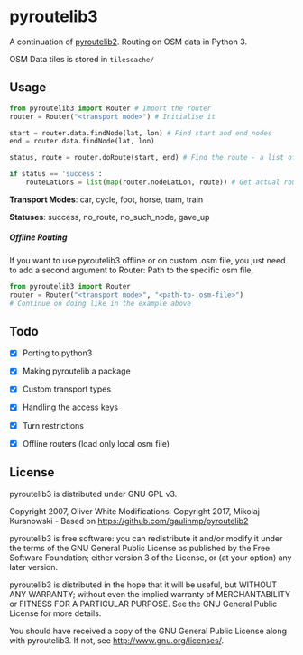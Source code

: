 # pyroutelib3

A continuation of [pyroutelib2](https://github.com/gaulinmp/pyroutelib2).
Routing on OSM data in Python 3.

OSM Data tiles is stored in `tilescache/`


## Usage

```python
from pyroutelib3 import Router # Import the router
router = Router("<transport mode>") # Initialise it

start = router.data.findNode(lat, lon) # Find start and end nodes
end = router.data.findNode(lat, lon)

status, route = router.doRoute(start, end) # Find the route - a list of OSM nodes

if status == 'success':
    routeLatLons = list(map(router.nodeLatLon, route)) # Get actual route coordinates

```
**Transport Modes**: car, cycle, foot, horse, tram, train

**Statuses**: success, no_route, no_such_node, gave_up


##### Offline Routing

If you want to use pyroutelib3 offline or on custom .osm file, you just need to add a second argument to Router:
Path to the specific osm file,

```python
from pyroutelib3 import Router
router = Router("<transport mode>", "<path-to-.osm-file>")
# Continue on doing like in the example above
```


## Todo
- [x] Porting to python3
- [x] Making pyroutelib a package
- [x] Custom transport types
- [x] Handling the access keys
- [x] Turn restrictions
- [x] Offline routers (load only local osm file)


## License

pyroutelib3 is distributed under GNU GPL v3.

Copyright 2007, Oliver White
Modifications: Copyright 2017, Mikolaj Kuranowski -
Based on https://github.com/gaulinmp/pyroutelib2

pyroutelib3 is free software: you can redistribute it and/or modify
it under the terms of the GNU General Public License as published by
the Free Software Foundation; either version 3 of the License, or
(at your option) any later version.

pyroutelib3 is distributed in the hope that it will be useful,
but WITHOUT ANY WARRANTY; without even the implied warranty of
MERCHANTABILITY or FITNESS FOR A PARTICULAR PURPOSE.  See the
GNU General Public License for more details.

You should have received a copy of the GNU General Public License
along with pyroutelib3. If not, see <http://www.gnu.org/licenses/>.
